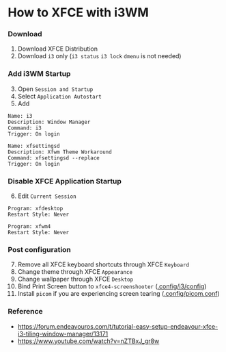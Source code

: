 # How to XFCE with i3WM
### Download
1. Download XFCE Distribution
2. Download `i3` only (`i3 status` `i3 lock` `dmenu` is not needed)

### Add i3WM Startup
3. Open `Session and Startup`
4. Select `Application Autostart`
5. Add
```
Name: i3
Description: Window Manager
Command: i3
Trigger: On login  
```

```
Name: xfsettingsd
Description: Xfwm Theme Workaround
Command: xfsettingsd --replace
Trigger: On login
```

### Disable XFCE Application Startup
6. Edit `Current Session`
```
Program: xfdesktop
Restart Style: Never
```

```
Program: xfwm4
Restart Style: Never
```

### Post configuration
7. Remove all XFCE keyboard shortcuts through XFCE `Keyboard`
8. Change theme through XFCE `Appearance`
9. Change wallpaper through XFCE `Desktop`
10. Bind Print Screen button to `xfce4-screenshooter` ([.config/i3/config](https://github.com/fathulfahmy/dotfiles-linux/blob/main/.config/v3-xfce-i3-latest/i3/config))
11. Install `picom` if you are experiencing screen tearing ([.config/picom.conf](https://github.com/fathulfahmy/dotfiles-linux/blob/main/.config/v3-xfce-i3-latest/picom.conf))

### Reference
- https://forum.endeavouros.com/t/tutorial-easy-setup-endeavour-xfce-i3-tiling-window-manager/13171
- https://www.youtube.com/watch?v=nZTBxJ_gr8w
